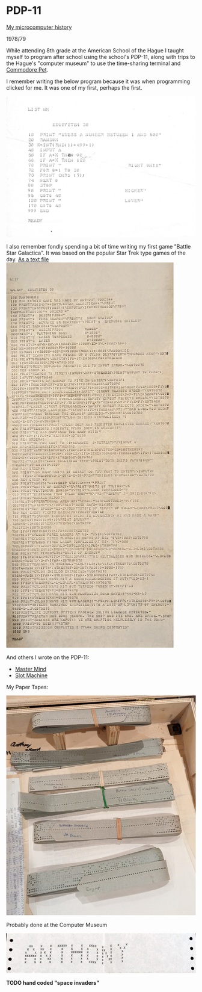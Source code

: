 # PDP-11
[My microcomputer history](./../aw-microcomputer-history.md)

1978/79

While attending 8th grade at the American School of the Hague I taught myself to program after school using the school's PDP-11, along with trips to the Hague's "computer museum" to use the time-sharing terminal and [Commodore Pet](https://en.wikipedia.org/wiki/Commodore_PET#/media/File:Commodore_2001_Series-IMG_0448b.jpg).

I remember writing the below program because it was when programming clicked for me.  It was one of my first, perhaps the first.

![first](./guess-500.jpg)

I also remember fondly spending a bit of time writing my first game "Battle Star Galactica". It was based on the popular Star Trek type games of the day.
[As a text file](./battlestar-galactica.basic.txt)
![battlestar galactica](./battlestar-galactica.jpg)

And others I wrote on the PDP-11:

   - [Master Mind](./mastermind-scan.jpg)
   - [Slot Machine](./slotmachine.jpg)

My Paper Tapes:

![papertapes](./paper-tapes.jpg)

Probably done at the Computer Museum

![Anthony](./pdp-11/anthony-from-computer-museum.jpg)

**TODO hand coded "space invaders"**



